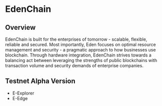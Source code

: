 # EdenChain

## Overview
EdenChain is built for the enterprises of tomorrow - scalable, flexible, reliable and secured. Most importantly, Eden focuses on optimal resource management and security - a pragmatic approach to how businesses use blockchain.
Through hardware integration, EdenChain strives towards a balancing act between leveraging the strengths of public blockchains with transaction volume and security demands of enterprise companies.

## Testnet Alpha Version
* E-Explorer
* E-Edge
